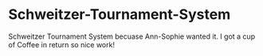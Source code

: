 # Schweitzer-Tournament-System
Schweitzer Tournament System becuase Ann-Sophie wanted it. I got a cup of Coffee in return so nice work!
